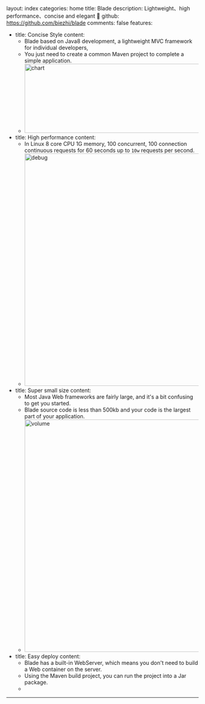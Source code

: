 layout: index
categories: home
title: Blade
description: Lightweight、high performance、concise and elegant 🚀
github: https://github.com/biezhi/blade
comments: false
features:
- title: Concise Style
  content:
  - Blade based on Java8 development, a lightweight MVC framework for individual developers,
  - You just need to create a common Maven project to complete a simple application.
  - <img width="884" height="181" srcset="${theme.root}images/chart@2x.png 2x" src="${theme.root}images/chart.png"
        alt="chart">
- title: High performance
  content:
  - In Linux 8 core CPU 1G memory, 100 concurrent, 100 connection continuous requests for 60 seconds up to <code>10w</code> requests per second.
  - <img width="884" height="609" srcset="${theme.root}images/performance@2x.png 2x" src="${theme.root}images/performance.png"
        alt="debug">
- title: Super small size
  content:
  - Most Java Web frameworks are fairly large, and it's a bit confusing to get you started.
  - Blade source code is less than 500kb and your code is the largest part of your application.
  - <img width="884" height="609" srcset="${theme.root}images/volume@2x.png 2x" src="${theme.root}images/volume.png"
        alt="volume">
- title: Easy deploy
  content:
  - Blade has a built-in WebServer, which means you don't need to build a Web container on the server.
  - Using the Maven build project, you can run the project into a Jar package.
  - <script src="https://asciinema.org/a/151813.js" data-theme="asciinema" id="asciicast-151813" async data-size="16"></script>
---
